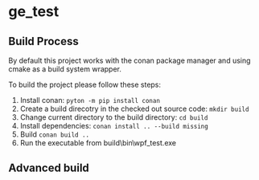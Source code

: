 # ge_test

## Build Process

By default this project works with the conan package manager and using cmake as a build system wrapper.

To build the project please follow these steps:
1. Install conan: ```pyton -m pip install conan```
2. Create a build direcotry in the checked out source code: ```mkdir build```
3. Change current directory to the build directory: ```cd build```
4. Install dependencies: ```conan install .. --build missing```
5. Build ```conan build ..```
6. Run the executable from build\bin\wpf_test.exe

## Advanced build 

